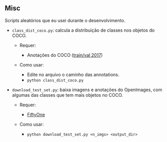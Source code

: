 
## Misc

Scripts aleatórios que eu usei durante o desenvolvimento.

* `class_dist_coco.py`: calcula a distribuição de classes nos objetos do COCO.
    * Requer:
        * Anotações do COCO ([train/val 2017](https://cocodataset.org/#download))

    * Como usar:
        * Edite no arquivo o caminho das annotations.
        * `python class_dist_coco.py`

* `download_test_set.py`: baixa imagens e anotações do OpenImages, com algumas das classes que tem mais objetos no COCO.
    * Requer:
        * [FiftyOne](https://docs.voxel51.com/getting_started/install.html)

    * Como usar:
        * `python download_test_set.py <n_imgs> <output_dir>`